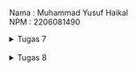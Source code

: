 Nama    : Muhammad Yusuf Haikal 
<br>
NPM     : 2206081490 
<br>

<details>
<summary> 
Tugas 7
</summary>

## Apa perbedaan utama antara stateless dan stateful widget dalam konteks pengembangan aplikasi Flutter?

- Stateless widget, sepertinya namanya bersifat stateless. Artinya, widget tidadk memiliki properti yang dapat berubah. Ketika sebuah stateless widget dibuat, widget tersebt tidak akan berubah dan akan tetap seperti bentuk awalnya sampai kapanpun. Stateful widget digunakan untuk menampilkan informasi yang bersifat statik atau tidak berubah, seperti text, icon, dan sebagainya.
<br>
<br>

- Stateful widget digunakan ketika state widget dapat berubah dalam  penggunaannya. Widget dapat berubah atau mengalami rebuild sesuai dengan perubahan yang dialami. 

## Sebutkan seluruh widget yang kamu gunakan untuk menyelesaikan tugas ini dan jelaskan fungsinya masing-masing.

- `MyHomePage` : Halaman utama aplikasi.
- `Scaffold` : Struktur dasar halaman utama yang terdiri dari `appBar` dan `body`
- `Text` : Menampilkan text pada aplikasi
- `SingleChildScrollView` : Widget yang bersifat scrollable ketika konten yang terdapat dalam halaman melebihi layar
- `Container` : Menampung widget umum lainnya seperti padding, column, margin, dst.
- `Padding` : Menyediakan padding sekitar widget
- `Column` : Mengatur konten secara vertikal (kolom)
- `GridView.count` : Layout grid dengan jumlah kolom yang telah ditentukan
- `ShopItem` : Menyediakan item pada aplikasi yang memiliki atribut nama dan icon.
- `ShopCard` : Menyediakan card dengan nama dari item dan iconnya.
- `InkWell` : Area yang merespon terhadap event sentuhan
- `Icon` : Menampilkan icon
- `SnackBar` : Menampilkan pesan di bawah layar yang tampil sesuai dengan aksi pengguna
- `MyApp` : Aplikasi utama dari proyek

##  Jelaskan bagaimana cara kamu mengimplementasikan checklist di atas secara step-by-step (bukan hanya sekadar mengikuti tutorial)

### Membuat sebuah program Flutter baru dengan tema inventory seperti tugas-tugas sebelumnya.
- Buat directori untuk proyek. Dalam direktori ini, buka command prompt lalu jalankan `flutter create peternakan_gacor` lalu masuk ke direktori dengan `cd peternakan_gacor`

### Membuat tiga tombol sederhana dengan ikon dan teks untuk
- Melihat daftar item (Lihat Item); 
- Menambah item (Tambah Item); 
- Logout (Logout)
<br> 

Sebelumnya, kita ingin menerapkan clean architecture dalam proyek ini. Buat file `menu.dart` dalam `peternakan_gacor/lib`. Disini akan menjadi tempat untuk kita mengembangkan halaman utama aplikasi. Untuk membuat tombol ini, kita akan membuat widget ShopCard. ShopCard ini akan mengambil item `ShopItem` yang memiliki atribut nama dan icon
```
class ShopItem {
  final String name;
  final IconData icon;

  ShopItem(this.name, this.icon);
}
``` 
dan membentuk card yang menampilkan keduanya. 
```
class ShopCard extends StatelessWidget {
  final ShopItem item;

  const ShopCard(this.item, {super.key}); // Constructor

  @override
  Widget build(BuildContext context) {
    return Material(
      color: Colors.blue.shade200,
      child: InkWell(
        // Area responsive terhadap sentuhan
        onTap: () {
          // Memunculkan SnackBar ketika diklik
          ScaffoldMessenger.of(context)
            ..hideCurrentSnackBar()
            ..showSnackBar(SnackBar(
                content: Text("Kamu telah menekan tombol ${item.name}!")));
        },
        child: Container(
          // Container untuk menyimpan Icon dan Text
          padding: const EdgeInsets.all(8),
          child: Center(
            child: Column(
              mainAxisAlignment: MainAxisAlignment.center,
              children: [
                Icon(
                  item.icon,
                  color: Colors.white,
                  size: 30.0,
                ),
                const Padding(padding: EdgeInsets.all(3)),
                Text(
                  item.name,
                  textAlign: TextAlign.center,
                  style: const TextStyle(color: Colors.white),
      ),
              ],
            ),
          ),
        ),
      ),
    );
  }
}
``````

Selanjutnya, kita membuat 3 instance `ShopItem`, yaitu masing - masing untuk lihat item, menambah item, dan logout. Kemudian 
kita masukkan instance kedalam list 
```
    final List<ShopItem> items = [
        ShopItem("Lihat Item", Icons.checklist),
        ShopItem("Tambah Item", Icons.add_shopping_cart),
        ShopItem("Logout", Icons.logout),
    ];
```
Terakhir, dalam widget utama kita `MyHomePage`, kita akan membuat Grid Layout didalam body Scaffold untuk menampilkan card yang telah kita buat.
```
GridView.count(
                // `Container` pada card kita.
                primary: true,
                padding: const EdgeInsets.all(20),
                crossAxisSpacing: 10,
                mainAxisSpacing: 10,
                crossAxisCount: 3,
                shrinkWrap: true,
                children: items.map((ShopItem item) {
                  // Iterasi untuk setiap item
                  return ShopCard(item);
                }).toList(),
              ),
```

### Memunculkan Snackbar dengan tulisan:
- "Kamu telah menekan tombol Lihat Item" ketika tombol Lihat Item ditekan.
- "Kamu telah menekan tombol Tambah Item" ketika tombol Tambah Item ditekan.
- "Kamu telah menekan tombol Logout" ketika tombol Logout ditekan.

Dalam `ShopCard`, kita tambahkan baigan `Inkwell`pada `Material`. `Inkwell` ini yang akan merespon kepada respon sentuhan user. Buat agar ketika tombol ditekan, makan muncul pesan "Kamu telah menekan tombol {nama item}!" 
```
...``
Widget build(BuildContext context) {
    return Material(
      color: item.color,
      child: InkWell(
        // Area responsive terhadap sentuhan
        onTap: () {
          // Memunculkan SnackBar ketika diklik
          ScaffoldMessenger.of(context)
            ..hideCurrentSnackBar()
            ..showSnackBar(SnackBar(
                content: Text("Kamu telah menekan tombol ${item.name}!")));
        },
        ...
```
</details>

<br>
<details>
<summary>
Tugas 8
</summary>
 
 ## Jelaskan perbedaan antara Navigator.push() dan Navigator.pushReplacement(), disertai dengan contoh mengenai penggunaan kedua metode tersebut yang tepat!
 - Method `Navigator.push()` menambahkan suatu route ke dalam stack route yang dikelola oleh Navigator. Method ini menyebabkan route yang ditambahkan berada pada paling atas stack, sehingga route yang baru saja ditambahkan tersebut akan muncul dan ditampilkan kepada pengguna. 
 - Sementara, Method `Navigator.pushReplacement()` menghapus route yang sedang ditampilkan kepada pengguna dan menggantinya dengan suatu route. Method ini menyebabkan aplikasi untuk berpindah dari route yang sedang ditampilkan kepada pengguna ke suatu route yang diberikan. Pada stack route yang dikelola Navigator, route lama pada atas stack akan digantikan secara langsung oleh route baru yang diberikan tanpa mengubah kondisi elemen stack yang berada di bawahnya.
 - Contoh untuk penggunaan `Navigator.push()` adalah ketika kita ingin menampilkan tampilan login dari landing page. Kita masih ingin ketika pengguna menekan tombol kembali, pengguna kembali ke layar beranda yang sebelumnya dibuka. Sementara itu, kita menggunakan `Navigator.pushReplacement()` ketika pengguna berhasil login, kita menggunakan `Navigator.pushReplacement` agar ketika pengguna berhasil login, menekan tombol kembali tidak akan mengarahkan pengguna ke halaman login, melainkan he halaman beranda awal.

## Jelaskan masing-masing layout widget pada Flutter dan konteks penggunaannya masing-masing!
1. Layout Widget Dengan Child Tunggal:
- Align: Align digunakan untuk mengatur tempat peletakan suatu child dalam area yang dimiliki oleh parent dari child.
- AspectRatio: AspectRatio, sesuai dengan namanya mengatur aspek ratio atau ratio antara lebar dan tinggi dari suatu child.
- Baseline: Digunakan untuk mengatur dimana kita ingin meletakkan dasar dari suatu child terhadap bagian atas suatu parent, dalam satuan pixel.
- Center: Mengatur tempat peletekan suatu child ditengah dari area parentnya
- ConstrainedBox: Memberikan batasan ukuran panjang dan lebar yang dapat ditempati oleh suatu child.
- Container: Memberikan sebuah container kepada suatu child yang, container memberikan beberapa properti tambahan yang dapat dimodifikasi terhadap child seperti margin, padding, warna, dan banyak lagi.
- CustomSingleChildLayout: Memindahkan layout suatu child kepada suatu perwakilan lain.
- Expanded: Memperluas suatu child dari Row, Column, atau Flex sehingga child yang menggunakan expended itu mengisi tempat yang tersedia.
- FittedBox: Mengatur ukuran suatu child sehingga child tersebut muat dalam suatu parent.
- FracionallySizedBox: Mengatur ukuran suatu child menjadi pecahan bagian dari tempat yang tersedia.
- IntrinsicHeight: Mengatur ukuran tinggi child menjadi ukuran panjang intrinsiknya
- IntrinsicWidth: Mengatur ukuran lebar child menjadi ukuran lebar intrinsiknya
- LimitedBox: Memberikan batasan ukuran kepada suatu child yang parentnya tidak memiliki batasan. Apabila parent dari child memiliki batasan, maka LimitedBox tidak memiliki pengaruh.
- Offstage: Menyembunyikan suatu child dari tampilan, namun dchild masih bagaikan ada di dalam tree.
- OverflowBox: Memberikan batasan kepada suatu child yang berbeda dari parentnya, sehingga memungkinkan child overflow dari parentnya.
- Padding: Memberikan jarak batas antara element dari child dengan batas atau element yang ada disekitar child
- SizedBox: Memberikan sebuah kotak terhadap suatu child yang dapat memiliki suatu panjang dan lebar tertentu, namun tetap mengikuti batasan ukuran yang dimiliki oleh parent.
- SizedOverflowBox: Widget suatu ukuran spesifik namun menurunkan batasan awalnya ke childnya, yang kemudian mungkin overflow.
- TransformClass: Menerapkan transform sebelum menampilkan child.

2. Layout Widget Dengan Child Ganda:
- Column: Menampilkan children secara vertikal (kolom)
- Flow: Mengatur tata letak children menggunakan matrix transformasi.
- GridView: Menampilkan child dalam bentuk grid yang dapat discroll
- IndexedStack: Stack yang menampilkan suatu child dari sebuah list children. Child ditampilkan menggunakan index yand diberikan.
- LayoutBuilder: Membuat sebuah widget tree yang bergantung pada ukuran widget parentnya. 
- ListView: Sebuah list yang dapat discroll yang diatur secara linear.
- Row: Menampilkan children secara horizontal (baris)
- Stack: Menempatkan children relatif terhadap sisi pinggiran dari kotaknya. Digunakan ketika ingin menumpuk beberapa children
- Table: Menampilkan children dalam layout tabel
- Wrap: Menyesuaikan posisi suatu child sesuai dengan tempat yang tersedia dan sesuai dengan axis yang diberikan

##  Sebutkan apa saja elemen input pada form yang kamu pakai pada tugas kali ini dan jelaskan mengapa kamu menggunakan elemen input tersebut!
- key: Digunakan untuk mengecek apakah form valid atau tidak
- TextFormField: Menyediakan field agar user dapat mengisi form. Selain itu, terdapat validator yang mengecek apakah input sudah sesuai dengan keinginan untuk form.

## Bagaimana penerapan clean architecture pada aplikasi Flutter?
Penerapan clean architecture dapat dilakukan dengan menerapkan  seperation of concerns. Pada Flutter, kita dapat memisahkan beberapa bagian kode yang memudahkan scaling, testing, dan secara keseluruhan mempermudah mantain aplikasi flutter. Contohnya pada aplikasi pada tugas, kita memisahkan antara tampilan utama (tampilan menu utama, tampilan form) dengan widget (drawer, shop card).

### Jelaskan bagaimana cara kamu mengimplementasikan checklist di atas secara step-by-step! (bukan hanya sekadar mengikuti tutorial)

## Membuat minimal satu halaman baru pada aplikasi, yaitu halaman formulir tambah item baru dengan ketentuan sebagai berikut:

1. Memakai minimal tiga elemen input, yaitu name, amount, description. Tambahkan elemen input sesuai dengan model pada aplikasi tugas Django yang telah kamu buat.
2. Setiap elemen input di formulir juga harus divalidasi dengan ketentuan sebagai berikut:
 Setiap elemen input tidak boleh kosong.
 Setiap elemen input harus berisi data dengan tipe data atribut modelnya.
- Pertama, kita membuat sebuah file baru untuk menyimpan modul form kita yang dinamakan `item_form.dart`.  Kita membuat class `ItemFormPage`, yang kemudian kita membuat `_ItemFormPageState` yang extend dari `State<ItemFormPage>`. Kita membuat variabel `formKey` dan variabel yang seusai dengan data input.
```
class _ItemFormPageState extends State<ItemFormPage> {
  final _formKey = GlobalKey<FormState>();
  String _name = "";
  int _amount = 0;
  String _description = "";
  ...
}
```
Selanjutnya, kita akan membuat sebuah Scaffold yang bodynya merupakan sebuah form. Form ini nanti akan diisi dengan 3 child TextFormField yang akan mengambil input dari user. Masing - masing input akan dinamakan sesuai dengan data yang diinginkan, yaitu nama, jumlah, dan deskripsi. Setiap terjadi perubahan pada isi `TextFormField`, `onChanged` akan mengubah variabel diawal sesuai dengan isi dari form field. Kemudian, kita menggunakan validator yang mengecek isi form apakah sudah sesuai dengan ketentuan data atau masih kosong.
``` 
child: TextFormField(
                  decoration: InputDecoration(
                    hintText: "Nama Item",
                    labelText: "Nama Item",
                    border: OutlineInputBorder(
                      borderRadius: BorderRadius.circular(5.0),
                    ),
                  ),
                  onChanged: (String? value) {
                    setState(() {
                      _name = value!;
                    });
                  },
                  validator: (String? value) {
                    if (value == null || value.isEmpty) {
                      return "Nama tidak boleh kosong!";
                    }
                    return null;
                  },
                ),
```
```
child: TextFormField(
                  decoration: InputDecoration(
                    hintText: "Jumlah",
                    labelText: "Jumlah",
                    border: OutlineInputBorder(
                      borderRadius: BorderRadius.circular(5.0),
                    ),
                  ),
                  onChanged: (String? value) {
                    setState(() {
                      _amount = int.parse(value!);
                    });
                  },
                  validator: (String? value) {
                    if (value == null || value.isEmpty) {
                      return "Jumlah tidak boleh kosong!";
                    }
                    if (int.tryParse(value) == null) {
                      return "Jumlah harus berupa angka!";
                    }
                    return null;
                  },
                ),
```
```
child: TextFormField(
                  decoration: InputDecoration(
                    hintText: "Deskripsi",
                    labelText: "Deskripsi",
                    border: OutlineInputBorder(
                      borderRadius: BorderRadius.circular(5.0),
                    ),
                  ),
                  onChanged: (String? value) {
                    setState(() {
                      _description = value!;
                    });
                  },
                  validator: (String? value) {
                    if (value == null || value.isEmpty) {
                      return "Deskripsi tidak boleh kosong!";
                    }
                    return null;
                  },
                ),
```

3. Memiliki sebuah tombol Save.
4. Memunculkan data sesuai isi dari formulir yang diisi dalam sebuah pop-up setelah menekan tombol Save pada halaman formulir tambah item baru.
- Dalam Child dari `Form` yang mengatur tata letak yaitu `Column`, tambahkan child baru selain 3 `TextFormField` berupa `ElevatedButton`. Button ini akan kita masukkan kedalam `Padding` dan `Align`. Untuk memunculkan data, kita akan memodifikasi `onPressed` sehingga memunculkan sebuah dialog yang memunculkan data yang telah diisi menggunakan function `showDialog()`, dan kemudian mereturn `AlertDialog()`
```
...
Align(
                alignment: Alignment.bottomCenter,
                child: Padding(
                  padding: const EdgeInsets.all(8.0),
                  child: ElevatedButton(
                    style: ButtonStyle(
                      backgroundColor:
                          MaterialStateProperty.all(Colors.blue.shade400),
                    ),
                    onPressed: () {
                      if (_formKey.currentState!.validate()) {
                        showDialog(
                          context: context,
                          builder: (context) {
                            return AlertDialog(
                              title: const Text('Item berhasil tersimpan'),
                              content: SingleChildScrollView(
                                child: Column(
                                  crossAxisAlignment: CrossAxisAlignment.start,
                                  children: [
                                    Text('Nama: $_name'),
                                    Text('Jumlah: $_amount'),
                                    Text('Deskripsi: $_description'),
                                  ],
                                ),
                              ),
                              actions: [
                                TextButton(
                                  child: const Text('OK'),
                                  onPressed: () {
                                    Navigator.pop(context);
                                  },
                                ),
                              ],
                            );
                          },
                        );
                      }
                      _formKey.currentState!.reset();
                    },
                    child: const Text(
                      "Save",
                      style: TextStyle(color: Colors.white),
                    ),
                  ),
                ),
              ),
              ...
```

5. Membuat sebuah drawer pada aplikasi dengan ketentuan sebagai berikut:
 Drawer minimal memiliki dua buah opsi, yaitu Halaman Utama dan Tambah Item.
 Ketika memiih opsi Halaman Utama, maka aplikasi akan mengarahkan pengguna ke halaman utama.
 Ketika memiih opsi Tambah Item, maka aplikasi akan mengarahkan pengguna ke halaman form tambah item baru.

- Buat sebuah file baru yang untuk mengisi widget kita. File ini akan dinamakan `left_drawer.dart`. Drawer ini nantinya akan kita letakkan di `appBar` pada `Scaffold` kita di halaman utama. Karena kita ingin mengarahkan pengguna ke halaman utama dan halaman tambah item, kita akan mengimport kedua halaman tersebut terlebih dahulu.
```
import 'package:flutter/material.dart';
import 'package:peternakan_gacor/screens/menu.dart';
import 'package:peternakan_gacor/screens/item_form.dart';
```
- Kemudian, kita baru akan membangun drawer. Kita akan menggunakan widget `ListView`. Dalam `ListView` kita akan memiliki dua bagian, yaitu `DrawerHeader` dan routing yang akan menggunakan `ListTile`. Dalam `ListTile` ini nanti kita akan menampilkan masing - masing opsi yang akan kita tampilkan.
- Untuk header, kita akan menampilkan sebuah text dengan  menggunakan `Column` dan `Padding`. 
```
const DrawerHeader(
            decoration: BoxDecoration(
              color: Color.fromARGB(255, 66, 165, 245),
            ),
            child: Column(
              children: [
                Text(
                  'Peternakan Gacor',
                  textAlign: TextAlign.center,
                  style: TextStyle(
                    fontSize: 30,
                    fontWeight: FontWeight.bold,
                    color: Colors.white,
                  ),
                ),
                Padding(padding: EdgeInsets.all(10)),
                Text(
                  "Mau barang hasil ternak? Peternakan Gacor Solusinya!",
                  textAlign: TextAlign.center,
                  style: TextStyle(
                    fontSize: 15,
                    fontWeight: FontWeight.normal,
                    color: Colors.white,
                  ),
                ),
              ],
            ),
          ),
```
- Untuk routing dan tombol, kita menggunakan `Icon` dan `Text` untuk menampilkan tombol. Selanjutnya, kita akan menggunakan `onTap()` sehingga ketika tombol ditekan, maka stack halaman akan kita ubah menggunakan `Navigation.pushReplacement()` Push replacement nanti kita akan sesuaikan dengan tombol yang ditekan.
```
ListTile(
            leading: const Icon(Icons.home_outlined),
            title: const Text('Halaman Utama'),
            // Bagian redirection ke MyHomePage
            onTap: () {
              Navigator.pushReplacement(
                  context,
                  MaterialPageRoute(
                    builder: (context) => MyHomePage(),
                  ));
            },
          ),
```
```
ListTile(
            leading: const Icon(Icons.add_shopping_cart),
            title: const Text('Tambah Item'),
            // Bagian redirection ke ShopFormPage
            onTap: () {
              Navigator.pushReplacement(
                  context,
                  MaterialPageRoute(
                    builder: (context) => const ItemFormPage(),
                  ));
            },
          ),
```

<details>
<summary>
Tugas 9
</summary>

## Apakah bisa kita melakukan pengambilan data JSON tanpa membuat model terlebih dahulu? Jika iya, apakah hal tersebut lebih baik daripada membuat model sebelum melakukan pengambilan data JSON?

- Bisa, kita dapat 